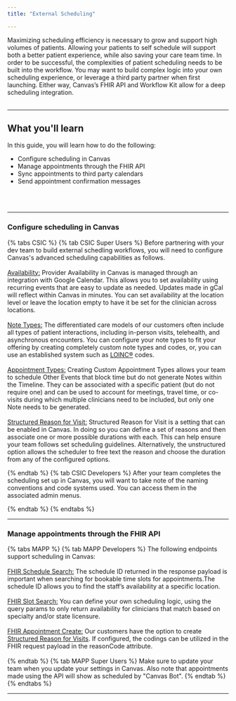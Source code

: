 ```yaml
---
title: "External Scheduling"

---
```


Maximizing scheduling efficiency is necessary to grow and support high volumes of patients. Allowing your patients to self schedule will support both a better patient experience, while also saving your care team time. In order to be successful, the complexities of patient scheduling needs to be built into the workflow. You may want to build complex logic into your own scheduling experience, or leverage a third party partner when first launching. Either way, Canvas’s FHIR API and Workflow Kit allow for a deep scheduling integration. 
<br> 
<br>
* * *
## What you'll learn
In this guide, you will learn how to do the following:
- Configure scheduling in Canvas
- Manage appointments through the FHIR API
- Sync appointments to third party calendars
- Send appointment confirmation messages 
<br>
<br>

* * *

### Configure scheduling in Canvas
{% tabs CSIC %}
{% tab CSIC Super Users %}
Before partnering with your dev team to build external schedling workflows, you will need to configure Canvas's advanced scheduling capabilities as follows.<br><br>
[Availability:](https://canvas-medical.zendesk.com/knowledge/articles/360058400553/en-us?brand_id=360005403014&return_to=%2Fhc%2Fen-us%2Farticles%2F360058400553) Provider Availability in Canvas is managed through an integration with Google Calendar. This allows you to set availability using recurring events that are easy to update as needed. Updates made in gCal will reflect within Canvas in minutes. You can set availability at the location level or leave the location empty to have it be set for the clinician across locations. <br><br>
[Note Types:](https://canvas-medical.zendesk.com/hc/en-us/articles/6623684024083-Note-Types-) The differentiated care models of our customers often include all types of patient interactions, including in-person visits, telehealth, and asynchronous encounters. You can configure your note types to fit your offering by creating completely custom note types and codes, or, you can use an established system such as [LOINC®](https://loinc.org/LG41826-5) codes.<br><br>
[Appointment Types:](https://canvas-medical.zendesk.com/hc/en-us/articles/15704289792659-Scheduling-Other-Events-#h_01GXV9832Z74GRAQKDD4JA9677) Creating Custom Appointment Types allows your team to schedule Other Events that block time but do not generate Notes within the Timeline. They can be associated with a specific patient (but do not require one) and can be used to account for meetings, travel time, or co-visits during which multiple clinicians need to be included, but only one Note needs to be generated. <br><br>
[Structured Reason for Visit:](https://canvas-medical.zendesk.com/hc/en-us/articles/4417495811859-Structured-Reason-for-Visit) Structured Reason for Visit is a setting that can be enabled in Canvas. In doing so you can define a set of reasons and then associate one or more possible durations with each. This can help ensure your team follows set scheduling guidelines. Alternatively, the unstructured option allows the scheduler to free text the reason and choose the duration from any of the configured options. 

{% endtab %}
{% tab CSIC Developers %}
After your team completes the scheduling set up in Canvas, you will want to take note of the naming conventions and code systems used. You can access them in the associated admin menus. 

{% endtab %}
{% endtabs %}
<br>
* * *
### Manage appointments through the FHIR API
{% tabs MAPP %}
{% tab MAPP Developers %}
The following endpoints support scheduling in Canvas:<br><br>
[FHIR Schedule Search:]({{site.baseurl}}/api/schedule/) The schedule ID returned in the response payload is important when searching for bookable time slots for appointments.The schedule ID allows you to find the staff’s availability at a specific location.<br><br>
[FHIR Slot Search:]({{site.baseurl}}/api/slot/) You can define your own scheduling logic, using the query params to only return availability for clinicians that match based on specialty and/or state licensure.<br><br>
[FHIR Appointment Create:]({{site.baseurl}}/api/appointment/) Our customers have the option to create [Structured Reason for Visits](https://canvas-medical.zendesk.com/hc/en-us/articles/4417495811859-Structured-Reason-for-Visit). If configured, the codings can be utilized in the FHIR request payload in the reasonCode attribute.<br><br>
{% endtab %}
{% tab MAPP Super Users %}
Make sure to update your team when you update your settings in Canvas. Also note that appointments made using the API will show as scheduled by "Canvas Bot".
{% endtab %}
{% endtabs %}
<br>
* * *






